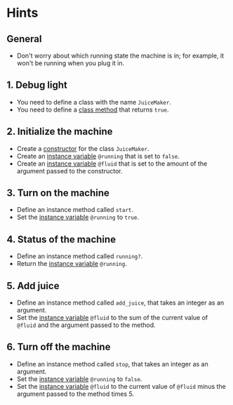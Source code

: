 # Hints

## General

- Don't worry about which running state the machine is in; for example, it won't be running when you plug it in.

## 1. Debug light

- You need to define a class with the name `JuiceMaker`.
- You need to define a [class method][class-methods] that returns `true`.

## 2. Initialize the machine

- Create a [constructor][new-initialize] for the class `JuiceMaker`.
- Create an [instance variable][instance-variable] `@running` that is set to `false`.
- Create an [instance variable][instance-variable] `@fluid` that is set to the amount of the argument passed to the constructor.

## 3. Turn on the machine

- Define an instance method called `start`.
- Set the [instance variable][instance-variable] `@running` to `true`.

## 4. Status of the machine

- Define an instance method called `running?`.
- Return the [instance variable][instance-variable] `@running`.

## 5. Add juice

- Define an instance method called `add_juice`, that takes an integer as an argument.
- Set the [instance variable][instance-variable] `@fluid` to the sum of the current value of `@fluid` and the argument passed to the method.

## 6. Turn off the machine

- Define an instance method called `stop`, that takes an integer as an argument.
- Set the [instance variable][instance-variable] `@running` to `false`.
- Set the [instance variable][instance-variable] `@fluid` to the current value of `@fluid` minus the argument passed to the method times 5.

[class-methods]: https://crystal-lang.org/reference/latest/syntax_and_semantics/class_methods.html#class-methods
[new-initialize]: https://crystal-lang.org/reference/latest/syntax_and_semantics/new%2C_initialize_and_allocate.html
[instance-variable]: https://crystal-lang.org/reference/latest/syntax_and_semantics/methods_and_instance_variables.html
